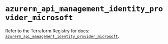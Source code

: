 # `azurerm_api_management_identity_provider_microsoft`

Refer to the Terraform Registry for docs: [`azurerm_api_management_identity_provider_microsoft`](https://registry.terraform.io/providers/hashicorp/azurerm/4.6.0/docs/resources/api_management_identity_provider_microsoft).
